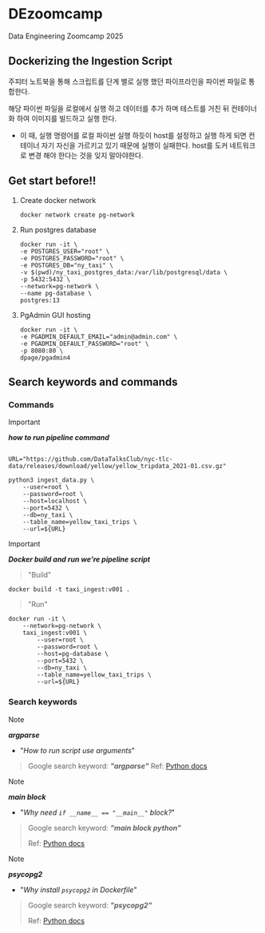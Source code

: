# DEzoomcamp
Data Engineering Zoomcamp 2025

## Dockerizing the Ingestion Script

주피터 노트북을 통해 스크립트를 단계 별로 실행 했던 파이프라인을 파이썬 파일로 통합한다.

해당 파이썬 파일을 로컬에서 실행 하고 데이터를 추가 하며 테스트를 거친 뒤 컨테이너화 하여 이미지를 빌드하고 실행 한다.
- 이 때, 실행 명령어를 로컬 파이썬 실행 하듯이 host를 설정하고 실행 하게 되면 컨테이너 자기 자신을 가르키고 있기 때문에 실행이 실패한다. host를 도커 네트워크로 변경 해야 한다는 것을 잊지 말아야한다.


## Get start before!!

1. Create docker network

    ```shell
    docker network create pg-network
    ```

2. Run postgres database

    ```shell
    docker run -it \
    -e POSTGRES_USER="root" \
    -e POSTGRES_PASSWORD="root" \
    -e POSTGRES_DB="ny_taxi" \
    -v $(pwd)/ny_taxi_postgres_data:/var/lib/postgresql/data \
    -p 5432:5432 \
    --network=pg-network \
    --name pg-database \
    postgres:13
    ```

3. PgAdmin GUI hosting

    ```shell
    docker run -it \
    -e PGADMIN_DEFAULT_EMAIL="admin@admin.com" \
    -e PGADMIN_DEFAULT_PASSWORD="root" \
    -p 8080:80 \
    dpage/pgadmin4
    ```



## Search keywords and commands

### Commands

> [!IMPORTANT]

***how to run pipeline command***

```shell

URL="https://github.com/DataTalksClub/nyc-tlc-data/releases/download/yellow/yellow_tripdata_2021-01.csv.gz"

python3 ingest_data.py \
    --user=root \
    --password=root \
    --host=localhost \
    --port=5432 \
    --db=ny_taxi \
    --table_name=yellow_taxi_trips \
    --url=${URL}
```

> [!IMPORTANT]

***Docker build and run we're pipeline script***

> "Build"

```shell
docker build -t taxi_ingest:v001 .
```

> "Run"

```shell
docker run -it \
    --network=pg-network \
    taxi_ingest:v001 \
        --user=root \
        --password=root \
        --host=pg-database \
        --port=5432 \
        --db=ny_taxi \
        --table_name=yellow_taxi_trips \
        --url=${URL}
```

### Search keywords

> [!NOTE]
***argparse***

- "*How to run script use arguments*"

> Google search keyword: ***"argparse"***
> Ref: [Python docs](https://docs.python.org/ko/3.13/library/argparse.html)

> [!NOTE]
***main block***

- "*Why need `if __name__ == "__main__"` block?*"

> Google search keyword: ***"main block python"***
> 
> Ref: [Python docs](https://docs.python.org/3/library/__main__.html)

> [!NOTE]
***psycopg2***

- "*Why install `psycopg2` in Dockerfile*"

> Google search keyword: ***"psycopg2"***
> 
> Ref: [Python docs](https://docs.python.org/3/library/__main__.html)

